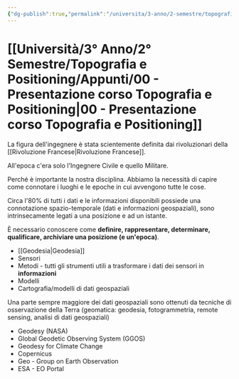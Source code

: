 ```yaml
---
{"dg-publish":true,"permalink":"/universita/3-anno/2-semestre/topografia-e-positioning/appunti/00-presentazione-corso-topografia-e-positioning/"}
---
```


# [[Università/3° Anno/2° Semestre/Topografia e Positioning/Appunti/00 - Presentazione corso Topografia e Positioning\|00 - Presentazione corso Topografia e Positioning]]


La figura dell'ingegnere è stata scientemente definita dai rivoluzionari della [[Rivoluzione Francese\|Rivoluzione Francese]].

All'epoca c'era solo l'Ingegnere Civile e quello Militare.


Perché è importante la nostra disciplina.
Abbiamo la necessità di capire come connotare i luoghi e le epoche in cui avvengono tutte le cose.

Circa l'80% di tutti i dati e le informazioni disponibili possiede una connotazione spazio-temporale (dati e informazioni geospaziali), sono intrinsecamente legati a una posizione e ad un istante.

È necessario conoscere come **definire, rappresentare, determinare, qualificare, archiviare una posizione (e un'epoca)**.
- [[Geodesia\|Geodesia]]
- Sensori
- Metodi - tutti gli strumenti utili a trasformare i dati dei sensori in **informazioni**
- Modelli
- Cartografia/modelli di dati geospaziali

Una parte sempre maggiore dei dati geospaziali sono ottenuti da tecniche di osservazione della Terra (geomatica: geodesia, fotogrammetria, remote sensing, analisi di dati geospaziali)
- Geodesy (NASA)
- Global Geodetic Observing System (GGOS)
- Geodesy for Climate Change
- Copernicus
- Geo - Group on Earth Observation
- ESA - EO Portal





